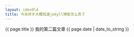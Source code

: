 ```yaml
---
layout: idexOld
title: 今天终于大概知道jekyll博客怎么弄了
---
```

{{ page.title }}
我的第二篇文章
{{ page.date | date_to_string }}